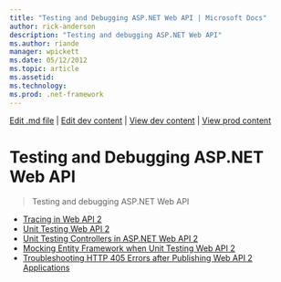 ```yaml
---
title: "Testing and Debugging ASP.NET Web API | Microsoft Docs"
author: rick-anderson
description: "Testing and debugging ASP.NET Web API"
ms.author: riande
manager: wpickett
ms.date: 05/12/2012
ms.topic: article
ms.assetid: 
ms.technology: 
ms.prod: .net-framework
---
```

[Edit .md file](C:\Projects\msc\dev\Msc.Www\Web.ASP\App_Data\github\web-api\overview\index.md) | [Edit dev content](http://www.aspdev.net/umbraco#/content/content/edit/38201) | [View dev content](http://docs.aspdev.net/tutorials/web-api/overview/testing-and-debugging/index.html) | [View prod content](http://www.asp.net/web-api/overview/testing-and-debugging)

Testing and Debugging ASP.NET Web API
====================
> Testing and debugging ASP.NET Web API


- [Tracing in Web API 2](tracing-in-aspnet-web-api.md)
- [Unit Testing Web API 2](unit-testing-with-aspnet-web-api.md)
- [Unit Testing Controllers in ASP.NET Web API 2](unit-testing-controllers-in-web-api.md)
- [Mocking Entity Framework when Unit Testing Web API 2](mocking-entity-framework-when-unit-testing-aspnet-web-api-2.md)
- [Troubleshooting HTTP 405 Errors after Publishing Web API 2 Applications](troubleshooting-http-405-errors-after-publishing-web-api-applications.md)